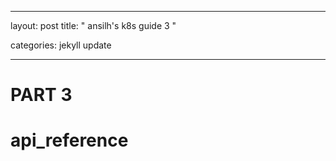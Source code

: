 


---

layout: post
title:  " ansilh's k8s guide 3 "

categories: jekyll update

---


# PART 3


# api_reference





